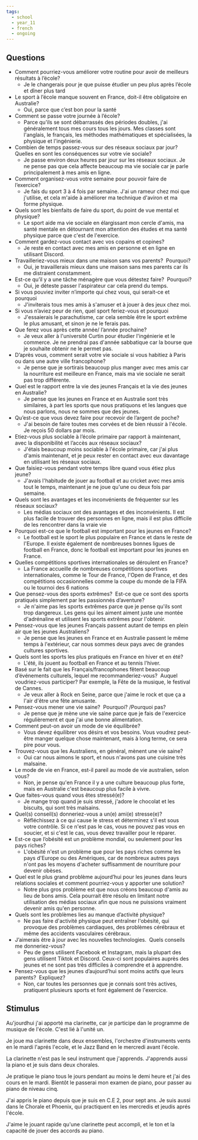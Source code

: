 ```yaml
---
tags:
  - school
  - year_11
  - french
  - ongoing
---
```

## Questions

- Comment pourriez-vous améliorer votre routine pour avoir de meilleurs résultats à l’école?
	- Je le changerais pour je que puisse étudier un peu plus après l’école et dîner plus tard
- Le sport à l’école manque souvent en France, doit-il être obligatoire en Australie?
	- Oui, parce que c’est bon pour la santé
- Comment se passe votre journée à l’école?
	- Parce qu'ils se sont débarrassés des périodes doubles, j'ai généralement tous mes cours tous les jours. Mes classes sont l'anglais, le français, les méthodes mathématiques et spécialisées, la physique et l'ingénierie.
- Combien de temps passez-vous sur des réseaux sociaux par jour?  Quelles en sont les conséquences sur votre vie sociale?
	- Je passe environ deux heures par jour sur les réseaux sociaux. Je ne pense pas que cela affecte beaucoup ma vie sociale car je parle principalement à mes amis en ligne.
- Comment organisez-vous votre semaine pour pouvoir faire de l’exercice?
	- Je fais du sport 3 à 4 fois par semaine. J'ai un rameur chez moi que j'utilise, et cela m'aide à améliorer ma technique d'aviron et ma forme physique.
- Quels sont les bienfaits de faire du sport, du point de vue mental et physique?
	- Le sport aide ma vie sociale en élargissant mon cercle d'amis, ma santé mentale en détournant mon attention des études et ma santé physique parce que c'est de l'exercice.
- Comment gardez-vous contact avec vos copains et copines?
	- Je reste en contact avec mes amis en personne et en ligne en utilisant Discord.
- Travailleriez-vous mieux dans une maison sans vos parents?  Pourquoi?
	- Oui, je travaillerais mieux dans une maison sans mes parents car ils me distraient constamment.
- Est-ce qu’il y a une tâche ménagère que vous détestez faire?  Pourquoi?
	- Oui, je déteste passer l'aspirateur car cela prend du temps.
- Si vous pouviez inviter n’importe qui chez vous, qui serait-ce et pourquoi
	- J'inviterais tous mes amis à s'amuser et à jouer à des jeux chez moi.
- Si vous n’aviez peur de rien, quel sport feriez-vous et pourquoi
	- J'essaierais le parachutisme, car cela semble être le sport extrême le plus amusant, et sinon je ne le ferais pas.
- Que ferez vous après cette année/ l’année prochaine? 
	- Je veux aller à l'université Curtin pour étudier l'ingénierie et le commerce. Je ne prendrai pas d'année sabbatique car la bourse que je souhaite obtenir ne le permet pas.
- D’après vous, comment serait votre vie sociale si vous habitiez à Paris ou dans une autre ville francophone?
	- Je pense que je sortirais beaucoup plus manger avec mes amis car la nourriture est meilleure en France, mais ma vie sociale ne serait pas trop différente.
- Quel est le rapport entre la vie des jeunes Français et la vie des jeunes en Australie?
	- Je pense que les jeunes en France et en Australie sont très similaires, à part les sports que nous pratiquons et les langues que nous parlons, nous ne sommes que des jeunes.
- Qu’est-ce que vous devez faire pour recevoir de l’argent de poche?
	- J'ai besoin de faire toutes mes corvées et de bien réussir à l'école. Je reçois 50 dollars par mois.
- Etiez-vous plus sociable à l’école primaire par rapport à maintenant, avec la disponibilité et l’accès aux réseaux sociaux?
	- J'étais beaucoup moins sociable à l'école primaire, car j'ai plus d'amis maintenant, et je peux rester en contact avec eux davantage en utilisant les réseaux sociaux.
- Que faisiez-vous pendant votre temps libre quand vous étiez plus jeune?
	- J'avais l'habitude de jouer au football et au cricket avec mes amis tout le temps, maintenant je ne joue qu'une ou deux fois par semaine.
- Quels sont les avantages et les inconvénients de fréquenter sur les réseaux sociaux?
	- Les médias sociaux ont des avantages et des inconvénients. Il est plus facile de trouver des personnes en ligne, mais il est plus difficile de les rencontrer dans la vraie vie
- Pourquoi est-ce que le football est important pour les jeunes en France?
	- Le football est le sport le plus populaire en France et dans le reste de l'Europe. Il existe également de nombreuses bonnes ligues de football en France, donc le football est important pour les jeunes en France.
- Quelles compétitions sportives internationales se déroulent en France?
	- La France accueille de nombreuses compétitions sportives internationales, comme le Tour de France, l'Open de France, et des compétitions occasionnelles comme la coupe du monde de la FIFA ou le tournoi des 6 nations
- Que pensez-vous des sports extrêmes?  Est-ce que ce sont des sports pratiqués simplement par les passionnés d’aventure?
	- Je n'aime pas les sports extrêmes parce que je pense qu'ils sont trop dangereux. Les gens qui les aiment aiment juste une montée d'adrénaline et utilisent les sports extrêmes pour l'obtenir.
- Pensez-vous que les jeunes Français passent autant de temps en plein air que les jeunes Australiens?
	- Je pense que les jeunes en France et en Australie passent le même temps à l'extérieur, car nous sommes deux pays avec de grandes cultures sportives.
- Quels sont les sports les plus pratiqués en France en hiver et en été?
	- L'été, ils jouent au football en France et au tennis l'hiver.
- Basé sur le fait que les Français/francophones fêtent beaucoup d’événements culturels, lequel me recommanderiez-vous?  Auquel voudriez-vous participer? Par exemple, la Fête de la musique, le festival de Cannes.
	- Je veux aller à Rock en Seine, parce que j'aime le rock et que ça a l'air d'être une fête amusante.
- Pensez-vous mener une vie saine?  Pourquoi? /Pourquoi pas?
	- Je pense que je mène une vie saine parce que je fais de l'exercice régulièrement et que j'ai une bonne alimentation.
- Comment peut-on avoir un mode de vie équilibrée?
	- Vous devez équilibrer vos désirs et vos besoins. Vous voudrez peut-être manger quelque chose maintenant, mais à long terme, ce sera pire pour vous.
- Trouvez-vous que les Australiens, en général, mènent une vie saine?  
	- Oui car nous aimons le sport, et nous n'avons pas une cuisine très malsaine.
- Le mode de vie en France, est-il pareil au mode de vie australien, selon vous?
	- Non, je pense qu'en France il y a une culture beaucoup plus forte, mais en Australie c'est beaucoup plus facile à vivre.
- Que faites-vous quand vous êtes stressé(e)?
	- Je mange trop quand je suis stressé, j'adore le chocolat et les biscuits, qui sont très malsains.
- Quel(s) conseil(s) donneriez-vous a un(e) ami(e) stresse(e)?
	- Réfléchissez à ce qui cause le stress et déterminez s'il est sous votre contrôle. Si ce n'est pas le cas, vous ne pouvez pas vous en soucier, et si c'est le cas, vous devez travailler pour le réparer.
- Est-ce que l’obésité est un problème mondial, ou seulement pour les pays riches?
	- L'obésité n'est un problème que pour les pays riches comme les pays d'Europe ou des Amériques, car de nombreux autres pays n'ont pas les moyens d'acheter suffisamment de nourriture pour devenir obèses.
- Quel est le plus grand problème aujourd’hui pour les jeunes dans leurs relations sociales et comment pourriez-vous y apporter une solution?
	- Notre plus gros problème est que nous créons beaucoup d'amis au lieu de bons amis. Cela pourrait être résolu en limitant notre utilisation des médias sociaux afin que nous ne puissions vraiment devenir amis qu'en personne.
- Quels sont les problèmes lies au manque d’activité physique?
	- Ne pas faire d'activité physique peut entraîner l'obésité, qui provoque des problèmes cardiaques, des problèmes cérébraux et même des accidents vasculaires cérébraux.
- J’aimerais être à jour avec les nouvelles technologies.  Quels conseils me donneriez-vous?
	- Peu de gens utilisent Facebook et Instagram, mais la plupart des gens utilisent Tiktok et Discord. Ceux-ci sont populaires auprès des jeunes et ne sont pas très difficiles à comprendre et à apprendre.
- Pensez-vous que les jeunes d’aujourd’hui sont moins actifs que leurs parents?  Expliquez?
	- Non, car toutes les personnes que je connais sont très actives, pratiquent plusieurs sports et font également de l'exercice.
## Stimulus

Au'jourdhui j'ai apporté ma clarinette, car je participe dan le programme de musique de l'école. C'est lié à l'unité un.

Je joue ma clarinette dans deux ensembles, l'orchestre d'instruments vents en le mardi l'aprés l'ecole, et le Jazz Band en le mercredi avant l'école.

La clarinette n'est pas le seul instrument que j'apprends. J'apprends aussi la piano et je suis dans deux chorales.

Je pratique le piano tous le jours pendant au moins le demi heure et j'ai des cours en le mardi. Bientôt le passerai mon examen de piano, pour passer au piano de niveau cinq.

J'ai appris le piano depuis que je suis en C.E 2, pour sept ans. Je suis aussi dans le Chorale et Phoenix, qui practiquent en les mercredis et jeudis aprés l'école.

J'aime le jouant rapide qu'une clarinette peut accompli, et le ton et la capacité de jouer des accords au piano.